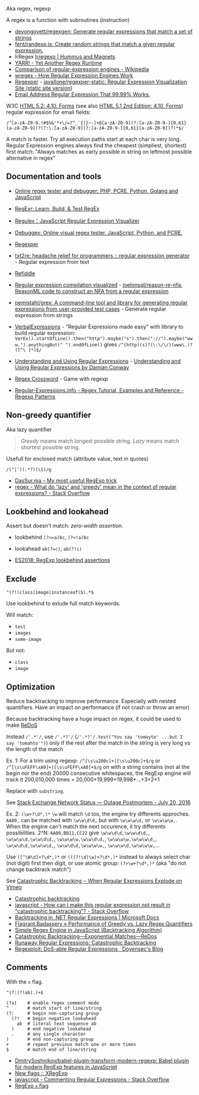 Aka regex, regexp

A regex is a function with subroutines (instruction)

- [devongovett/regexgen: Generate regular expressions that match a set of strings](https://github.com/devongovett/regexgen)
- [fent/randexp.js: Create random strings that match a given regular expression.](https://github.com/fent/randexp.js)
- IrRegex [Irregexp | Hummus and Magnets](http://h14s.p5r.org/2009/02/irregexp.html)
- [YARR! - Yet Another Regex Runtime](https://trac.webkit.org/browser/trunk/Source/JavaScriptCore/yarr)
- [Comparison of regular-expression engines - Wikipedia](https://en.wikipedia.org/wiki/Comparison_of_regular-expression_engines)
- [wregex - How Regular Expression Engines Work](http://wstoop.co.za/wregex.php)
- [Regexper](https://regexper.com/) - [javallone/regexper-static: Regular Expression Visualization Site (static site version)](https://github.com/javallone/regexper-static)
- [Email Address Regular Expression That 99.99% Works.](http://emailregex.com/)

W3C [HTML 5.2: 4.10. Forms](https://www.w3.org/TR/html/sec-forms.html#valid-e-mail-address) (see also [HTML 5.1 2nd Edition: 4.10. Forms](https://www.w3.org/TR/html51/sec-forms.html#valid-e-mail-address)) regular expression for email fields:

```regexp
/^[a-zA-Z0-9.!#$%&'*+\/=?^_`{|}~-]+@[a-zA-Z0-9](?:[a-zA-Z0-9-]{0,61}[a-zA-Z0-9])?(?:\.[a-zA-Z0-9](?:[a-zA-Z0-9-]{0,61}[a-zA-Z0-9])?)*$/
```

A match is faster. Try all execution paths start at each char is very long.
Regular Expression engines always find the cheapest (simpliest, shortest) first match: "Always matches as early possible in string on leftmost possible alternative in regex"

## Documentation and tools

- [Online regex tester and debugger: PHP, PCRE, Python, Golang and JavaScript](https://regex101.com/)
- [RegExr: Learn, Build, & Test RegEx](https://regexr.com/)
- [Regulex：JavaScript Regular Expression Visualizer](https://jex.im/regulex/)
- [Debuggex: Online visual regex tester. JavaScript, Python, and PCRE.](https://www.debuggex.com/)
- [Regexper](https://regexper.com/)
- [txt2re: headache relief for programmers :: regular expression generator](https://www.txt2re.com/index_php3.html) - Regular expression from text
- [Refiddle](http://refiddle.com/)
- [Regular expression compilation visualized](https://web.archive.org/web/20210322073534/https://compiler.org/reason-re-nfa/src/index.html) - [joelonsql/reason-re-nfa: ReasonML code to construct an NFA from a regular expression](https://github.com/joelonsql/reason-re-nfa)

- [pemistahl/grex: A command-line tool and library for generating regular expressions from user-provided test cases](https://github.com/pemistahl/grex) - Generate regular expression from strings
- [VerbalExpressions](https://github.com/VerbalExpressions) - "Regular Expressions made easy" with library to build regular expression: `VerEx().startOfLine().then("http").maybe("s").then("://").maybe("www.").anythingBut(" ").endOfLine()` gives `/^(http)(s)?(\:\/\/)(www\.)?([^\ ]*)$/`
- [Understanding and Using Regular Expressions](https://www.infoq.com/presentations/regex) - [Understanding and Using Regular Expressions by Damian Conway](https://videoh.infoq.com/presentations/14-mar-regularexpressions-B.mp4?Key-Pair-Id=APKAIMZVI7QH4C5YKH6Q&Signature=BZMZnJA751nsDqL5iT7mtyspeSDzrQZTYeuh363H~ijASn11EL0e1~SehHoWaylFeCxwqjXgECdcff6blWouQR16ZsHkYRQHYPrqPzSxp27UHzA1Y3O-aNJF6RlADXuDW5TUPAbTROm8ByJN1vGldfF0Qe8tIQ7-k7ALqZK9mgs_&Policy=eyJTdGF0ZW1lbnQiOiBbeyJSZXNvdXJjZSI6IioiLCJDb25kaXRpb24iOnsiRGF0ZUxlc3NUaGFuIjp7IkFXUzpFcG9jaFRpbWUiOjE0ODg5NzI1Mzh9LCJJcEFkZHJlc3MiOnsiQVdTOlNvdXJjZUlwIjoiMC4wLjAuMC8wIn19fV19)
- [Regex Crossword](https://regexcrossword.com/) - Game with regexp
- [Regular-Expressions.info - Regex Tutorial, Examples and Reference - Regexp Patterns](https://www.regular-expressions.info/)

## Non-greedy quantifier

Aka lazy quantifier

> _Greedy_ means match longest possible string.
> _Lazy_ means match shortest possible string.

Usefull for enclosed match (attribute value, text in quotes)

```regexp
/("|')(.*?)(\1)/g
```

- [DasSur.ma – My most useful RegExp trick](https://dassur.ma/things/regexp-quote/)
- [regex - What do 'lazy' and 'greedy' mean in the context of regular expressions? - Stack Overflow](https://stackoverflow.com/questions/2301285/what-do-lazy-and-greedy-mean-in-the-context-of-regular-expressions)

## Lookbehind and lookahead

Assert but doesn't match: _zero-width assertion_.

- lookbehind `(?<=a)bc`, `(?<!a)bc`
- lookahead `ab(?=c)`, `ab(?!c)`

- [ES2018: RegExp lookbehind assertions](http://2ality.com/2017/05/regexp-lookbehind-assertions.html)

## Exclude

```regexp
^(?!(class|image|instanceof)$).*$
```

Use lookbehind to exlude full match keywords.

Will match:

- `test`
- `images`
- `some-image`

But not:

- `class`
- `image`

## Optimization

Reduce backtracking to improve performance. Especially with nested quantifiers. Have an impact on performance (if not crash or throw an error)

Because backtracking have a huge impact on regex, it could be used to make [ReDoS](https://en.wikipedia.org/wiki/ReDoS)

Instead `/'.*'/`, use `/'.*?'/` (`/'.*?'/.test("You say 'tomayto' ...but I say 'tomahto'")`) only if the rest after the match in the string is very long vs the length of the match

Ex. 1: For a trim using regexp: `/^[\s\u200c]+|[\s\u200c]+$/g` or `/^[\s\uFEFF\xA0]+|[\s\uFEFF\xA0]+$/g` on with a string contains (not at the begin nor the end) 20000 consecutive whitespaces, the RegExp engine will track it 200,010,000 times = 20,000+19,999+19,998+…+3+2+1

Replace with `substring`.

See [Stack Exchange Network Status — Outage Postmortem - July 20, 2016](http://stackstatus.net/post/147710624694/outage-postmortem-july-20-2016)

Ex. 2: `(\w+?\d*,)*` `\w` will match `\d` too, the engine try differents approches. `AA00,` can be matched with `\w\w\d\d,` but with `\w\w\w\d,` or `\w\w\w\w,`. When the engine can't match the next occurence, it try differents possibilities. 2^N:
`AA00,BB11,CC22` give `\w\w\d\d,\w\w\d\d,`, `\w\w\w\d,\w\w\d\d,`, `\w\w\w\w,\w\w\d\d,`, `\w\w\w\w,\w\w\w\d,`,  `\w\w\d\d,\w\w\w\d,`, `\w\w\d\d,\w\w\w\w,`, `\w\w\w\d,\w\w\w\w,`...

Use `([^\W\d]+?\d*,)*` or `(((?!\d)\w)+?\d*,)*` instead to always select char (not digit) first then digit, or use atomic group: `(?>\w+?\d*,)*` (aka "do not change backtrack match")

See [Catastrophic Backtracking ‒ When Regular Expressions Explode on Vimeo](https://vimeo.com/112065252)

- [Catastrophic backtracking](https://web.archive.org/web/20210111094636/https://javascript.info/regexp-catastrophic-backtracking)
- [javascript - How can I make this regular expression not result in "catastrophic backtracking"? - Stack Overflow](https://stackoverflow.com/questions/10218594/how-can-i-make-this-regular-expression-not-result-in-catastrophic-backtracking)
- [Backtracking in .NET Regular Expressions | Microsoft Docs](https://web.archive.org/web/20201112013515/https://docs.microsoft.com/en-us/dotnet/standard/base-types/backtracking-in-regular-expressions)
- [Flagrant Badassery » Performance of Greedy vs. Lazy Regex Quantifiers](https://web.archive.org/web/20201111081201/http://blog.stevenlevithan.com/archives/greedy-lazy-performance)
- [Simple Regex Engine in JavaScript (Backtracking Algorithm)](https://github.com/richardartoul/regex-engine)
- [Catastrophic Backtracking—Exponential Matches—ReDos](https://web.archive.org/web/20201111164409/https://www.rexegg.com/regex-explosive-quantifiers.html)
- [Runaway Regular Expressions: Catastrophic Backtracking](https://web.archive.org/web/20210316042555/https://www.regular-expressions.info/catastrophic.html)
- [Regexploit: DoS-able Regular Expressions · Doyensec's Blog](https://web.archive.org/web/20210322050715/https://blog.doyensec.com/2021/03/11/regexploit.html)

## Comments

With the `x` flag.

```regexp
^(?:(?!ab).)+$
```

```regexp
(?x)    # enable regex comment mode
^       # match start of line/string
(?:     # begin non-capturing group
  (?!   # begin negative lookahead
    ab  # literal text sequence ab
  )     # end negative lookahead
  .     # any single character
)       # end non-capturing group
+       # repeat previous match one or more times
$       # match end of line/string
```

- [DmitrySoshnikov/babel-plugin-transform-modern-regexp: Babel plugin for modern RegExp features in JavaScript](https://github.com/DmitrySoshnikov/babel-plugin-transform-modern-regexp#extended-x-flag)
- [New flags :: XRegExp](http://xregexp.com/flags/)
- [javascript - Commenting Regular Expressions - Stack Overflow](https://stackoverflow.com/questions/15463257/commenting-regular-expressions)
- [RegExp `x` flag](https://esdiscuss.org/topic/regexp-x-flag)
